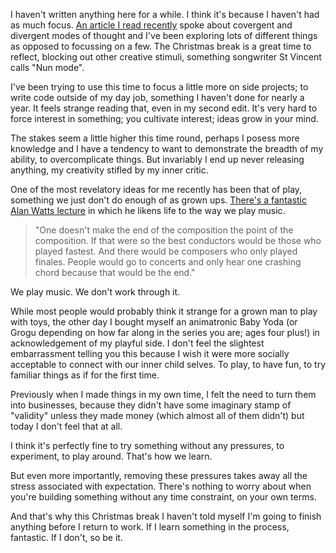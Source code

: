 I haven't written anything here for a while. I think it's because I haven't had as much focus. [An article I read recently](https://thesephist.com/posts/focus/) spoke about covergent and divergent modes of thought and I've been exploring lots of different things as opposed to focussing on a few. The Christmas break is a great time to reflect, blocking out other creative stimuli, something songwriter St Vincent calls "Nun mode".

I've been trying to use this time to focus a little more on side projects; to write code outside of my day job, something I haven't done for nearly a year. It feels strange reading that, even in my second edit. It's very hard to force interest in something; you cultivate interest; ideas grow in your mind.

The stakes seem a little higher this time round, perhaps I posess more knowledge and I have a tendency to want to demonstrate the breadth of my ability, to overcomplicate things. But invariably I end up never releasing anything, my creativity stifled by my inner critic.

One of the most revelatory ideas for me recently has been that of play, something we just don't do enough of as grown ups. [There's a fantastic Alan Watts lecture](https://www.youtube.com/watch?v=rBpaUICxEhk) in which he likens life to the way we play music.

> "One doesn't make the end of the composition the point of the composition. If that were so the best conductors would be those who played fastest. And there would be composers who only played finales. People would go to concerts and only hear one crashing chord because that would be the end."

We play music. We don't work through it.

While most people would probably think it strange for a grown man to play with toys, the other day I bought myself an animatronic Baby Yoda (or Grogu depending on how far along in the series you are; ages four plus!) in acknowledgement of my playful side. I don't feel the slightest embarrassment telling you this because I wish it were more socially acceptable to connect with our inner child selves. To play, to have fun, to try familiar things as if for the first time.

Previously when I made things in my own time, I felt the need to turn them into businesses, because they didn't have some imaginary stamp of "validity" unless they made money (which almost all of them didn't) but today I don't feel that at all.

I think it's perfectly fine to try something without any pressures, to experiment, to play around. That's how we learn.

But even more importantly, removing these pressures takes away all the stress associated with expectation. There's nothing to worry about when you're building something without any time constraint, on your own terms.

And that's why this Christmas break I haven't told myself I'm going to finish anything before I return to work. If I learn something in the process, fantastic. If I don't, so be it.
